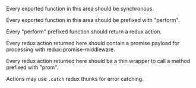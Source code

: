 Every exported function in this area should be synchronous.

Every exported function in this area should be prefixed with "perform".

Every "perform" prefixed function should return a redux action.

Every redux action returned here should contain a promise payload for
processing with redux-promise-middleware.

Every redux action returned here should be a thin wrapper to call a
method prefixed with "prom".

Actions may use `.catch` redux thunks for error catching.
